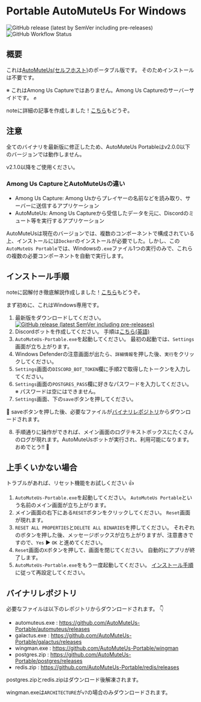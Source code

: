 # Portable AutoMuteUs For Windows

![GitHub release (latest by SemVer including pre-releases)](https://img.shields.io/github/downloads-pre/mtaku3/AutoMuteUs-Portable/latest/total?color=green&sort=semver)
![GitHub Workflow Status](https://img.shields.io/github/workflow/status/mtaku3/AutoMuteUs-Portable/releaser-v1)

## 概要
これは[AutoMuteUs(セルフホスト)](https://github.com/automuteus)のポータブル版です。 そのためインストールは不要です。

※ これはAmong Us Captureではありません。Among Us Captureのサーバーサイドです。 ✊

noteに詳細の記事を作成しました！[こちら](https://note.com/mtaku3/n/nd1419c9138c7)もどうぞ。

## 注意

全てのバイナリを最新版に修正したため、AutoMuteUs Portableはv2.0.0以下のバージョンでは動作しません。

v2.1.0以降をご使用ください。

### Among Us CaptureとAutoMuteUsの違い
- Among Us Capture: Among Usからプレイヤーの名前などを読み取り、サーバーに送信するアプリケーション
- AutoMuteUs: Among Us Captureから受信したデータを元に、Discordのミュート等を実行するアプリケーション

AutoMuteUsは現在のバージョンでは、複数のコンポーネントで構成されている上、インストールには`Docker`のインストールが必要でした。しかし、この`AutoMuteUs Portable`では、Windowsの`.exe`ファイル1つの実行のみで、これらの複数の必要コンポーネントを自動で実行します。

## インストール手順
noteに図解付き徹底解説作成しました！[こちら](https://note.com/mtaku3/n/n07fc4a2e9617)もどうぞ。

まず初めに、これはWindows専用です。

1.  最新版をダウンロードしてください。 <a href="https://github.com/mtaku3/AutoMuteUs-Portable/releases/latest/download/AutoMuteUs-Portable.exe"><img alt="GitHub release (latest SemVer including pre-releases)" src="https://img.shields.io/github/v/release/mtaku3/AutoMuteUs-Portable?color=blue&include_prereleases&label=download&sort=semver"></a>
2.  Discordボットを作成してください。 手順は[こちら(英語)](https://github.com/denverquane/automuteus/blob/master/BOT_README.md)
3.  `AutoMuteUs-Portable.exe`を起動してください。 最初の起動では、`Settings`画面が立ち上がります。
4.  Windows Defenderの注意画面が出たら、`詳細情報`を押した後、`実行`をクリックしてください。
5.  `Settings`画面の`DISCORD_BOT_TOKEN`欄に手順2で取得したトークンを入力してください。
6.  `Settings`画面の`POSTGRES_PASS`欄に好きなパスワードを入力してください。※ パスワードは空にはできません。
7.  `Settings`画面、下の`save`ボタンを押してください。

🔔 saveボタンを押した後、必要なファイルが<a href="#バイナリレポジトリ">バイナリレポジトリ</a>からダウンロードされます。

8.  手順通りに操作ができれば、メイン画面のログテキストボックスにたくさんのログが現れます。AutoMuteUsボットが実行され、利用可能になります。 おめでとう!! 🥳

## 上手くいかない場合
トラブルがあれば、リセット機能をお試しください 👍

1.  `AutoMuteUs-Portable.exe`を起動してください。 `AutoMuteUs Portable`という名前のメイン画面が立ち上がります。
2.  メイン画面の右下にある`RESET`ボタンをクリックしてください。 `Reset`画面が現れます。
3.  `RESET ALL PROPERTIES`と`DELETE ALL BINARIES`を押してください。 それぞれのボタンを押した後、メッセージボックスが立ち上がりますが、注意書きですので、`Yes` ▶️ `OK` と進めてください。
4.  `Reset`画面の`X`ボタンを押して、画面を閉じてください。 自動的にアプリが終了します。
5.  `AutoMuteUs-Portable.exe`をもう一度起動してください。 <a href="#インストール手順">インストール手順</a>に従って再設定してください。

## バイナリレポジトリ
必要なファイルは以下のレポジトリからダウンロードされます。 👇

- automuteus.exe : https://github.com/AutoMuteUs-Portable/automuteus/releases
- galactus.exe : https://github.com/AutoMuteUs-Portable/galactus/releases
- wingman.exe : https://github.com/AutoMuteUs-Portable/wingman
- postgres.zip : https://github.com/AutoMuteUs-Portable/postgres/releases
- redis.zip : https://github.com/AutoMuteUs-Portable/redis/releases

postgres.zipとredis.zipはダウンロード後解凍されます。

wingman.exeは`ARCHITECTURE`が`v7`の場合のみダウンロードされます。